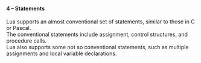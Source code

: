 #### 4 – Statements
Lua supports an almost conventional set of statements, similar to those in C or Pascal.   
The conventional statements include assignment, control structures, and procedure calls.   
Lua also supports some not so conventional statements, such as multiple assignments and local variable declarations.    
